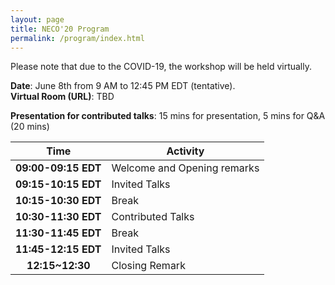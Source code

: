 ```yaml
---
layout: page
title: NECO'20 Program
permalink: /program/index.html
---
```


>

Please note that due to the COVID-19, the workshop will be held virtually. 



**Date**: June 8th from 9 AM to 12:45 PM EDT (tentative). <br/>
**Virtual Room (URL)**: TBD <br/>

**Presentation for contributed talks**: 15 mins for presentation, 5 mins for Q&A (20 mins)


<table style="margin-left: auto; margin-right: auto;">
  <thead>
    <tr>
      <th style="text-align: center">Time</th>
      <th>Activity</th>
    </tr>
  </thead>
  <tbody>
    <tr>
      <td style="text-align: center"><strong>09:00-09:15 EDT</strong></td>
      <td>Welcome and Opening remarks</td>
    </tr>
    <tr>
      <td style="text-align: center"><strong>09:15-10:15 EDT</strong></td>
      <td>Invited Talks</td>
    </tr>
    <tr>
      <td style="text-align: center"><strong>10:15-10:30 EDT</strong></td>
      <td>Break</td>
    </tr>
    <tr>
      <td style="text-align: center"><strong>10:30-11:30 EDT</strong></td>
      <td>Contributed Talks</td>
    </tr>
    <tr>
      <td style="text-align: center"><strong>11:30-11:45 EDT</strong></td>
      <td>Break</td>
    </tr>
    <tr>
      <td style="text-align: center"><strong>11:45-12:15 EDT</strong></td>
      <td>Invited Talks</td>
    </tr>
    <tr>
      <td style="text-align: center"><strong>12:15~12:30</strong></td>
      <td>Closing Remark</td>
    </tr>
  </tbody>
</table>

